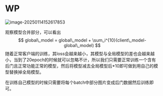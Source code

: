 # WP

![image-20250114152617853](https://gitee.com/xyqer/pic/raw/master/202501141526934.png)

观察模型合并部分，可以看出
$$
global\_model = global\_model + \sum_i^{10}(client\_model-global\_model)
$$
随着正常客户端的训练，其loss会越来越小，其模型与全局模型的差也会越来越小，当到了20epoch的时候就可以忽略不计，所以我们只需要正常训练一个含有后门且正常功能正常的模型，然后将模型减去全局模型后*10即可做到用自己的模型替换掉全局模型。

在训练自己模型的时候只需要将每个batch中部分图片变成后门数据然后训练即可。

